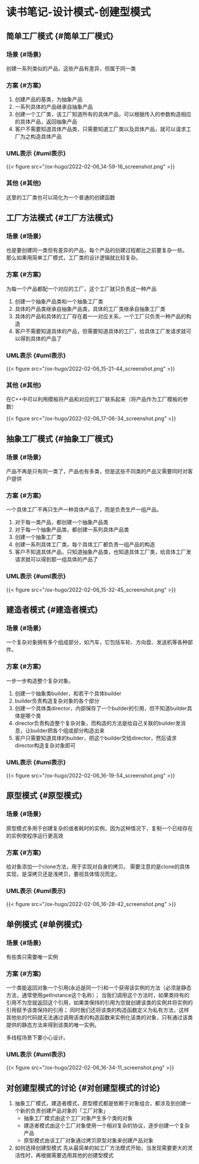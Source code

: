 # 读书笔记-设计模式-创建型模式


## 简单工厂模式 {#简单工厂模式}


### 场景 {#场景}

创建一系列类似的产品，这些产品有差异，但属于同一类


### 方案 {#方案}

1.  创建产品的基类，为抽象产品
2.  一系列具体的产品继承自抽象产品
3.  创建一个工厂类，该工厂知道所有的具体产品，可以根据传入的参数构造相应的具体产品，返回抽象产品
4.  客户不需要知道具体产品类，只需要知道工厂类以及具体产品，就可以请求工厂为之构造具体产品


### UML表示 {#uml表示}

{{< figure src="/ox-hugo/2022-02-06_14-59-16_screenshot.png" >}}


### 其他 {#其他}

这里的工厂类也可以简化为一个普通的创建函数


## 工厂方法模式 {#工厂方法模式}


### 场景 {#场景}

也是要创建同一类但有差异的产品，每个产品的创建过程都比之前要复杂一些。
那么如果用简单工厂模式，工厂类的设计逻辑就比较复杂。


### 方案 {#方案}

为每一个产品都配一个对应的工厂，这个工厂就只负责这一种产品

1.  创建一个抽象产品类和一个抽象工厂类
2.  具体的产品类继承自抽象产品类，具体的工厂类继承自抽象工厂类
3.  具体的产品和具体的工厂存在着一一对应关系，一个工厂只负责一种产品的构造
4.  客户不需要知道具体的产品，但需要知道具体的工厂，给具体工厂发请求就可以得到具体的产品了


### UML表示 {#uml表示}

{{< figure src="/ox-hugo/2022-02-06_15-21-44_screenshot.png" >}}


### 其他 {#其他}

在C++中可以利用模板将产品和对应的工厂联系起来（将产品作为工厂模板的参数）

{{< figure src="/ox-hugo/2022-02-06_17-06-34_screenshot.png" >}}


## 抽象工厂模式 {#抽象工厂模式}


### 场景 {#场景}

产品不再是只有同一类了，产品也有多类，但是这些不同类的产品又需要同时对客户提供


### 方案 {#方案}

一个具体工厂不再只生产一种具体产品了，而是负责生产一组产品。

1.  对于每一类产品，都创建一个抽象产品类
2.  对于每一个抽象产品类，都创建一系列具体产品类
3.  创建一个抽象工厂类
4.  创建一系列具体工厂类，每个具体工厂都负责一组产品的构造
5.  客户不知道具体产品，只知道抽象产品类，也知道具体工厂类，给具体工厂发请求就可以得到那一组具体的产品了


### UML表示 {#uml表示}

{{< figure src="/ox-hugo/2022-02-06_15-32-45_screenshot.png" >}}


## 建造者模式 {#建造者模式}


### 场景 {#场景}

一个复杂对象拥有多个组成部分，如汽车，它包括车轮、方向盘、发送机等各种部件。


### 方案 {#方案}

一步一步构造整个复杂对象。

1.  创建一个抽象类builder，和若干个具体builder
2.  builder负责构造复杂对象的各个部分
3.  创建一个具体类director，内部保存了一个builder的引用，但不知道builder具体是哪个类
4.  director负责构造整个复杂对象，而构造的方法是给自己关联的builder发消息，让builder把各个组成部分构造出来
5.  客户只需要知道具体的builder，把这个builder交给director，然后请求director构造复杂对象即可


### UML表示 {#uml表示}

{{< figure src="/ox-hugo/2022-02-06_16-19-54_screenshot.png" >}}


## 原型模式 {#原型模式}


### 场景 {#场景}

原型模式多用于创建复杂的或者耗时的实例，因为这种情况下，复制一个已经存在的实例使程序运行更高效


### 方案 {#方案}

给对象添加一个clone方法，用于实现对自身的拷贝。
需要注意的是clone的具体实现，是深拷贝还是浅拷贝，要视具体情况而定。


### UML表示 {#uml表示}

{{< figure src="/ox-hugo/2022-02-06_16-28-42_screenshot.png" >}}


## 单例模式 {#单例模式}


### 场景 {#场景}

有些类只需要唯一实例


### 方案 {#方案}

一个类能返回对象一个引用(永远是同一个)和一个获得该实例的方法（必须是静态方法，通常使用getInstance这个名称）；
当我们调用这个方法时，如果类持有的引用不为空就返回这个引用，如果类保持的引用为空就创建该类的实例并将实例的引用赋予该类保持的引用；
同时我们还将该类的构造函数定义为私有方法，这样其他处的代码就无法通过调用该类的构造函数来实例化该类的对象，只有通过该类提供的静态方法来得到该类的唯一实例。

多线程场景下要小心设计。


### UML表示 {#uml表示}

{{< figure src="/ox-hugo/2022-02-06_16-34-11_screenshot.png" >}}


## 对创建型模式的讨论 {#对创建型模式的讨论}

1.  抽象工厂模式，建造者模式，原型模式都是依赖于对象组合，都涉及到创建一个新的负责创建产品对象的「工厂对象」
    -   抽象工厂模式由这个工厂对象产生多个类的对象
    -   建造者模式由这个工厂对象使用一个相对复杂的协议，逐步创建一个复杂产品
    -   原型模式由该工厂对象通过拷贝原型对象来创建产品对象
2.  如何选择创建型模式
    先从最简单的如工厂方法模式开始，当发现需要更大的灵活性时，再根据需要选用其他的创建型模式

